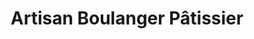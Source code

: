 ---
title: "Artisan Boulanger Pâtissier"
url: /villenave-dornon/artisan-boulanger-patissier/
shop: boulangerie
---